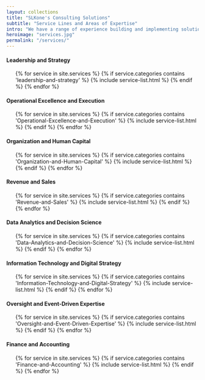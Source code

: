 ```yaml
---
layout: collections
title: "SLKone's Consulting Solutions"
subtitle: "Service Lines and Areas of Expertise"
intro: "We have a range of experience building and implementing solutions within a variety of service areas."
heroimage: "services.jpg"
permalink: "/services/"
---
```


<div id="leadership-and-strategy" class="service-line">
<h4>Leadership and Strategy</h4>
<ul>
  {% for service in site.services %}
	  {% if service.categories contains 'leadership-and-strategy' %}
    {% include service-list.html %}
     {% endif %}
  {% endfor %}
</ul>
</div>

<div id="Operational-Excellence-and-Execution" class="service-line">
<h4>Operational Excellence and Execution</h4>
<ul>
  {% for service in site.services %}
	  {% if service.categories contains 'Operational-Excellence-and-Execution' %}
    {% include service-list.html %}
     {% endif %}
  {% endfor %}
</ul>
</div>

<div id="Organization-and-Human-Capital" class="service-line">
<h4>Organization and Human Capital</h4>
<ul>
  {% for service in site.services %}
	  {% if service.categories contains 'Organization-and-Human-Capital' %}
    {% include service-list.html %}
     {% endif %}
  {% endfor %}
</ul>
</div>

<div id="Revenue-and-Sales" class="service-line">
<h4>Revenue and Sales</h4>
<ul>
  {% for service in site.services %}
	  {% if service.categories contains 'Revenue-and-Sales' %}
    {% include service-list.html %}
     {% endif %}
  {% endfor %}
</ul>
</div>
<div id="Data-Analytics-and-Decision-Science" class="service-line">
<h4>Data Analytics and Decision Science</h4>
<ul>
  {% for service in site.services %}
	  {% if service.categories contains 'Data-Analytics-and-Decision-Science' %}
    {% include service-list.html %}
     {% endif %}
  {% endfor %}
</ul>
</div>
<div id="Information-Technology-and-Digital-Strategy" class="service-line">
<h4>Information Technology and Digital Strategy</h4>
<ul>
  {% for service in site.services %}
	  {% if service.categories contains 'Information-Technology-and-Digital-Strategy' %}
    {% include service-list.html %}
     {% endif %}
  {% endfor %}
</ul>
</div>
<div id="Oversight-and-Event-Driven-Expertise" class="service-line">
<h4>Oversight and Event-Driven Expertise</h4>
<ul>
  {% for service in site.services %}
	  {% if service.categories contains 'Oversight-and-Event-Driven-Expertise' %}
    {% include service-list.html %}
     {% endif %}
  {% endfor %}
</ul>
</div>
<div id="Finance-and-Accounting" class="service-line">
<h4>Finance and Accounting</h4>
<ul>
  {% for service in site.services %}
	  {% if service.categories contains 'Finance-and-Accounting' %}
		{% include service-list.html %}
     {% endif %}
  {% endfor %}
</ul>
</div>